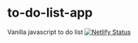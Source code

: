 # to-do-list-app
Vanilla javascript to do list
[![Netlify Status](https://api.netlify.com/api/v1/badges/7f9d9afd-bf14-4706-9c70-bb5730688db8/deploy-status)](https://app.netlify.com/sites/nifty-bhaskara-95d2b6/deploys)
